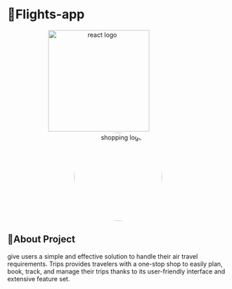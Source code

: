 # 🚀Flights-app
<div align="center">
    <img src="https://user-images.githubusercontent.com/114832629/230302399-5d8f34e7-bfc5-4597-8fff-6293044f47bd.png" alt="react logo" width=230> 
    &emsp;&emsp;&emsp;&emsp;&emsp;&emsp;
    <img src="https://cdn-icons-png.flaticon.com/128/2200/2200326.png" alt="shopping logo" width="200px" height="auto" style="border-radius:50%"> 
</div>


## 📌About Project
give users a simple and effective solution to handle their air travel requirements. Trips provides travelers with a one-stop shop to easily plan, book, track, and manage their trips thanks to its user-friendly interface and extensive feature set.
